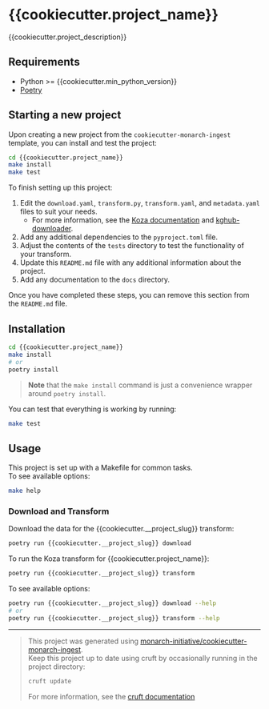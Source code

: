 # {{cookiecutter.project_name}}

{{cookiecutter.project_description}}

## Requirements

- Python >= {{cookiecutter.min_python_version}}
- [Poetry](https://python-poetry.org/docs/#installation)

## Starting a new project

Upon creating a new project from the `cookiecutter-monarch-ingest` template, you can install and test the project:

```bash
cd {{cookiecutter.project_name}}
make install
make test
```

To finish setting up this project:
1. Edit the `download.yaml`, `transform.py`, `transform.yaml`, and `metadata.yaml` files to suit your needs.
    - For more information, see the [Koza documentation](https://koza.monarchinitiative.org) and [kghub-downloader](https://github.com/monarch-initiative/kghub-downloader).
1. Add any additional dependencies to the `pyproject.toml` file.
1. Adjust the contents of the `tests` directory to test the functionality of your transform.
1. Update this `README.md` file with any additional information about the project.  
1. Add any documentation to the `docs` directory.

Once you have completed these steps, you can remove this section from the `README.md` file.

## Installation

```bash
cd {{cookiecutter.project_name}}
make install
# or
poetry install
```

> **Note** that the `make install` command is just a convenience wrapper around `poetry install`.

You can test that everything is working by running:

```bash
make test
```

## Usage

This project is set up with a Makefile for common tasks.  
To see available options:

```bash
make help
```

### Download and Transform

Download the data for the {{cookiecutter.__project_slug}} transform:

```bash
poetry run {{cookiecutter.__project_slug}} download
```

To run the Koza transform for {{cookiecutter.project_name}}:

```bash
poetry run {{cookiecutter.__project_slug}} transform
```

To see available options:

```bash
poetry run {{cookiecutter.__project_slug}} download --help
# or
poetry run {{cookiecutter.__project_slug}} transform --help
```

---

> This project was generated using [monarch-initiative/cookiecutter-monarch-ingest](https://github.com/monarch-initiative/cookiecutter-monarch-ingest).  
> Keep this project up to date using cruft by occasionally running in the project directory:
> ```bash  
> cruft update  
> ```
> For more information, see the [cruft documentation](https://cruft.github.io/cruft/#updating-a-project)